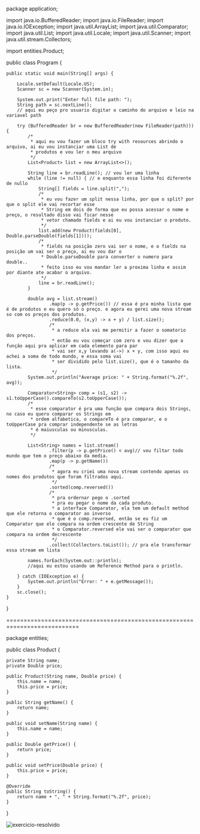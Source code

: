 package application;

import java.io.BufferedReader;
import java.io.FileReader;
import java.io.IOException;
import java.util.ArrayList;
import java.util.Comparator;
import java.util.List;
import java.util.Locale;
import java.util.Scanner;
import java.util.stream.Collectors;

import entities.Product;

public class Program {

	public static void main(String[] args) {

		Locale.setDefault(Locale.US);
		Scanner sc = new Scanner(System.in);
		
		System.out.print("Enter full file path: ");
		String path = sc.nextLine();
		// aqui eu peço pro usuario digitar o caminho do arquivo e leio na variavel path
		
		try (BufferedReader br = new BufferedReader(new FileReader(path))) {
			/*
			 * aqui eu vou fazer um bloco try with resources abrindo o arquivo, ai eu vou instanciar uma List de 
			 * produtos e vou ler o meu arquivo
			 */
			List<Product> list = new ArrayList<>();
			
			String line = br.readLine(); // vou ler uma linha
			while (line != null) { // e enquanto essa linha foi diferente de nullo
				String[] fields = line.split(","); 
				/*
				 * eu vou fazer um split nessa linha, por que o split? por que o split ele vai recortar esse 
				 * String em dois de forma que eu possa acessar o nome e preço, o resultado disso vai ficar nesse
				 * vetor chamado fields e ai eu vou instanciar o produto.
				 */
				list.add(new Product(fields[0], Double.parseDouble(fields[1])));
				/*
				 * fields na posição zero vai ser o nome, e o fields na posição um vai ser o preço, ai eu vou dar o
				 * Double.parseDouble para converter o numero para double..
				 * feito isso eu vou mandar ler a proxima linha e assim por diante ate acabar o arquivo.
				 */
				line = br.readLine();
			}
			
			double avg = list.stream()
					.map(p -> p.getPrice()) // essa é pra minha lista que é de produtos e eu quero só o preço. e agora eu gerei uma nova stream so com os preços dos produtos.
					.reduce(0.0, (x,y) -> x + y) / list.size();
					/*
					 * a reduce ela vai me permitir a fazer o somatorio dos preços.
					 * então eu vou começar com zero e vou dizer que a função aqui pra aplicar em cada elemento para par
					 * vai ser x,y levando a(->) x + y, com isso aqui eu achei a soma de todo mundo, e essa soma vai 
					 * ser dividido pelo list.size(), que é o tamanho da lista. 					
					 */
			System.out.println("Average price: " + String.format("%.2f", avg));
			
			Comparator<String> comp = (s1, s2) -> s1.toUpperCase().compareTo(s2.toUpperCase());
			/*
			 * esse comparator é pra uma função que compara dois Strings, no caso eu quero comparar os Strings em
			 * ordem alfabetica, o compareTo é pra comparar, e o toUpperCase pra comprar independente se as letras
			 * é maiusculas ou minusculas.
			 */
			
			List<String> names = list.stream()
					.filter(p -> p.getPrice() < avg)// vou filtar todo mundo que tem o preço abaixo da media.
					.map(p -> p.getName())
					/*
					 * agora eu criei uma nova stream contendo apenas os nomes dos produtos que foram filtrados aqui.
					 */
					.sorted(comp.reversed())
					/*
					 * pra ordernar pego o .sorted
					 * pra eu pegar o nome da cada produto.
					 * a interface Comparator, ela tem um default method que ele retorna o comparator ao inverso
					 * que é o comp.reversed, então se eu fiz um Comparator que ele compara na ordem crescente de String
					 * o Comparator.reversed ele vai ser o comparator que compara na ordem decrescente
 					 */
					.collect(Collectors.toList()); // pra ele transformar essa stream em lista
			
			names.forEach(System.out::println);
			//aqui eu estou usando um Reference Method para o println.

		} catch (IOException e) {
			System.out.println("Error: " + e.getMessage());
		}
		sc.close();
	}
}

===========================================================================

package entities;

public class Product {

	private String name;
	private Double price;
	
	public Product(String name, Double price) {
		this.name = name;
		this.price = price;
	}

	public String getName() {
		return name;
	}

	public void setName(String name) {
		this.name = name;
	}

	public Double getPrice() {
		return price;
	}

	public void setPrice(Double price) {
		this.price = price;
	}

	@Override
	public String toString() {
		return name + ", " + String.format("%.2f", price);
	}
}

![exercicio-resolvido](https://user-images.githubusercontent.com/61166475/155026145-1883b64e-49ca-47a8-bb1f-a4abe3b85061.png)
